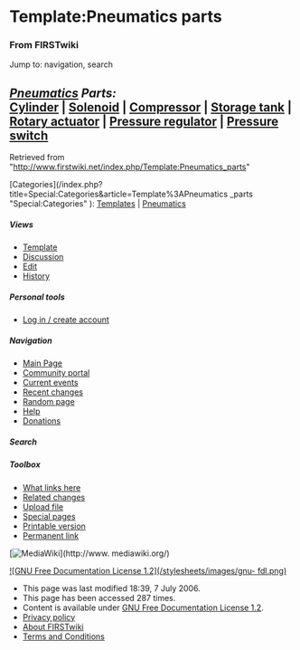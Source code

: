 # Template:Pneumatics parts

### From FIRSTwiki

Jump to: navigation, search

_**[Pneumatics](/index.php/Pneumatics "Pneumatics" ) Parts:**_  
[Cylinder](/index.php/Cylinder "Cylinder" ) | [Solenoid](/index.php/Solenoid
"Solenoid" ) | [Compressor](/index.php/Compressor "Compressor" ) | [Storage
tank](/index.php/Storage_tank "Storage tank" ) | [Rotary
actuator](/index.php/Rotary_actuator "Rotary actuator" ) | [Pressure
regulator](/index.php/Pressure_regulator "Pressure regulator" ) | [Pressure
switch](/index.php/Pressure_switch "Pressure switch" )  
---  
  
Retrieved from
"<http://www.firstwiki.net/index.php/Template:Pneumatics_parts>"

[Categories](/index.php?title=Special:Categories&article=Template%3APneumatics
_parts "Special:Categories" ): [Templates](/index.php/Category:Templates
"Category:Templates" ) | [Pneumatics](/index.php/Category:Pneumatics
"Category:Pneumatics" )

##### Views

  * [Template](/index.php/Template:Pneumatics_parts)
  * [Discussion](/index.php?title=Template_talk:Pneumatics_parts&action=edit)
  * [Edit](/index.php?title=Template:Pneumatics_parts&action=edit)
  * [History](/index.php?title=Template:Pneumatics_parts&action=history)

##### Personal tools

  * [Log in / create account](/index.php?title=Special:Userlogin&returnto=Template:Pneumatics_parts)

[](/index.php/Main_Page "Main Page" )

##### Navigation

  * [Main Page](/index.php/Main_Page)
  * [Community portal](/index.php/FIRSTwiki:Community_portal)
  * [Current events](/index.php/Current_events)
  * [Recent changes](/index.php/Special:Recentchanges)
  * [Random page](/index.php/Special:Random)
  * [Help](/index.php/Help:Contents)
  * [Donations](/index.php/FIRSTwiki:Site_support)

##### Search



##### Toolbox

  * [What links here](/index.php/Special:Whatlinkshere/Template:Pneumatics_parts)
  * [Related changes](/index.php/Special:Recentchangeslinked/Template:Pneumatics_parts)
  * [Upload file](/index.php/Special:Upload)
  * [Special pages](/index.php/Special:Specialpages)
  * [Printable version](/index.php?title=Template:Pneumatics_parts&printable=yes)
  * [Permanent link](/index.php?title=Template:Pneumatics_parts&oldid=48522)

[![MediaWiki](/skins/common/images/poweredby_mediawiki_88x31.png)](http://www.
mediawiki.org/)

[![GNU Free Documentation License 1.2](/stylesheets/images/gnu-
fdl.png)](http://www.gnu.org/copyleft/fdl.html)

  * This page was last modified 18:39, 7 July 2006.
  * This page has been accessed 287 times.
  * Content is available under [GNU Free Documentation License 1.2](http://www.gnu.org/copyleft/fdl.html "http://www.gnu.org/copyleft/fdl.html" ).
  * [Privacy policy](/index.php/FIRSTwiki:Privacy_policy "FIRSTwiki:Privacy policy" )
  * [About FIRSTwiki](/index.php/FIRSTwiki:About "FIRSTwiki:About" )
  * [Terms and Conditions](/index.php/FIRSTwiki:Terms_and_conditions "FIRSTwiki:Terms and conditions" )

